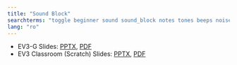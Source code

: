 ```yaml
---
title: "Sound Block"
searchterms: "toggle beginner sound sound_block notes tones beeps noises rsf"
lang: "ro"
---
```

 <ul>
 <li class="ng-binding">EV3-G Slides:
 <a href="ProgrammingLessons/beginner/SoundBlock (rom).pptx">PPTX</a>,
 <a href="ProgrammingLessons/beginner/SoundBlock (rom).pdf">PDF</a>
 </li>
 <li class="ng-binding">EV3 Classroom (Scratch) Slides:
 <a href="ProgrammingLessons/beginner/SoundBlock (rom).pptx">PPTX</a>,
 <a href="ProgrammingLessons/beginner/SoundBlock (rom).pdf">PDF</a>
 </li>
 </ul>
